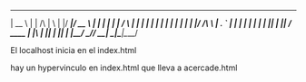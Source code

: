   _____       _         _   _  _____  ____  
 |  __ \     | |  /\   | \ | |/ ____|/ __ \ 
 | |  | |    | | /  \  |  \| | |  __| |  | |
 | |  | |_   | |/ /\ \ | . ` | | |_ | |  | |
 | |__| | |__| / ____ \| |\  | |__| | |__| |
 |_____/ \____/_/    \_\_| \_|\_____|\____/ 
                                            
                                               

El localhost inicia en el index.html

hay un hypervinculo en index.html que lleva a acercade.html
